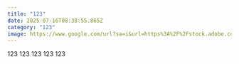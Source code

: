 ```yaml
---
title: "123"
date: 2025-07-16T08:38:55.865Z
category: "123"
image: https://www.google.com/url?sa=i&url=https%3A%2F%2Fstock.adobe.com%2Fsearch%3Fk%3Dcool&psig=AOvVaw3H_1ShC6CdJ2ZHrsz1zNBI&ust=1752740858833000&source=images&cd=vfe&opi=89978449&ved=0CBUQjRxqFwoTCLi75-X8wI4DFQAAAAAdAAAAABAE
---
```

1﻿23
1﻿23
1﻿23
1﻿23
1﻿23
